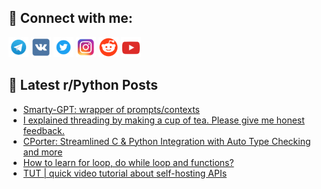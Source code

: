 ## 🔎 Connect with me:
[<img src="https://github.com/bullbesh/bullbesh/blob/main/images/Telegram.png" width="32" height="32" />](https://t.me/bullbesh)
[<img src="https://github.com/bullbesh/bullbesh/blob/main/images/VK.png" width="32" height="32" />](https://vk.com/bullbesh)
[<img src="https://github.com/bullbesh/bullbesh/blob/main/images/Twitter.png" width="32" height="32" />](https://twitter.com/bullbesh1)
[<img src="https://github.com/bullbesh/bullbesh/blob/main/images/Instagram.png" width="32" height="32" />](https://www.instagram.com/bullbesh)
[<img src="https://github.com/bullbesh/bullbesh/blob/main/images/Reddit.png" width="32" height="32" />](https://www.reddit.com/user/bullbesh)
[<img src="https://github.com/bullbesh/bullbesh/blob/main/images/YouTube.png" width="32" height="32" />](https://www.youtube.com/channel/UCtfjRs6uzgq5mfm8S06WTcg)

## 📕 Latest r/Python Posts
<!-- BLOG-POST-LIST:START -->
- [Smarty-GPT: wrapper of prompts/contexts](https://www.reddit.com/r/Python/comments/11wh5v9/smartygpt_wrapper_of_promptscontexts/)
- [I explained threading by making a cup of tea. Please give me honest feedback.](https://www.reddit.com/r/Python/comments/11wdil0/i_explained_threading_by_making_a_cup_of_tea/)
- [CPorter: Streamlined C &amp; Python Integration with Auto Type Checking and more](https://www.reddit.com/r/Python/comments/11wd5y8/cporter_streamlined_c_python_integration_with/)
- [How to learn for loop, do while loop and functions?](https://www.reddit.com/r/Python/comments/11wcya8/how_to_learn_for_loop_do_while_loop_and_functions/)
- [TUT | quick video tutorial about self-hosting APIs](https://www.reddit.com/r/Python/comments/11wbwqv/tut_quick_video_tutorial_about_selfhosting_apis/)
<!-- BLOG-POST-LIST:END -->
